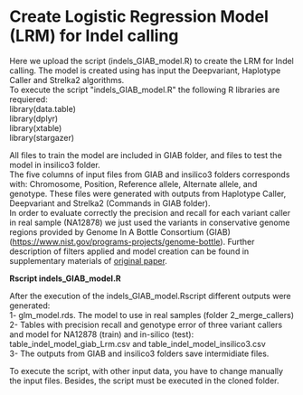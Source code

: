 # Create Logistic Regression Model (LRM) for Indel calling  
Here we upload the script (indels_GIAB_model.R) to create the LRM for Indel calling. The model is created using has input the Deepvariant, Haplotype Caller and Strelka2 algorithms.  
To execute the script "indels_GIAB_model.R" the following R libraries are requiered:  
library(data.table)  
library(dplyr)  
library(xtable)  
library(stargazer)  

All files to train the model are included in GIAB folder, and files to test the model in insilico3 folder.  
The five columns of input files from GIAB and insilico3 folders corresponds with: Chromosome, Position, Reference allele, Alternate allele, and genotype. These files were generated with outputs from Haplotype Caller, Deepvariant and Strelka2 (Commands in GIAB folder).  
In order to evaluate correctly the precision and recall for each variant caller in real sample (NA12878) we just used the variants in conservative genome regions provided by Genome In A Bottle Consortium (GIAB)(https://www.nist.gov/programs-projects/genome-bottle). Further description of filters applied and model creation can be found in supplementary materials of [original paper](https://www.biorxiv.org/content/10.1101/2021.07.20.453041v1).  

**Rscript indels_GIAB_model.R**

After the execution of the indels_GIAB_model.Rscript different outputs were generated:  
1- glm_model.rds. The model to use in real samples (folder 2_merge_callers)  
2- Tables with precision recall and genotype error of three variant callers and model for NA12878 (train) and in-silico (test): table_indel_model_giab_Lrm.csv and table_indel_model_insilico3.csv  
3- The outputs from GIAB and insilico3 folders save intermidiate files.  

To execute the script, with other input data, you have to change manually the input files. Besides, the script must be executed in the cloned folder.
